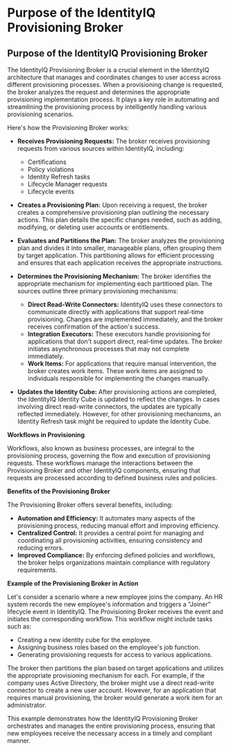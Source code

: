 # Purpose of the IdentityIQ Provisioning Broker

## Purpose of the IdentityIQ Provisioning Broker

The IdentityIQ Provisioning Broker is a crucial element in the IdentityIQ architecture that manages and coordinates changes to user access across different provisioning processes. When a provisioning change is requested, the broker analyzes the request and determines the appropriate provisioning implementation process. It plays a key role in automating and streamlining the provisioning process by intelligently handling various provisioning scenarios.

Here's how the Provisioning Broker works:

*   **Receives Provisioning Requests:** The broker receives provisioning requests from various sources within IdentityIQ, including:
    *   Certifications
    *   Policy violations
    *   Identity Refresh tasks
    *   Lifecycle Manager requests
    *   Lifecycle events

*   **Creates a Provisioning Plan:** Upon receiving a request, the broker creates a comprehensive provisioning plan outlining the necessary actions. This plan details the specific changes needed, such as adding, modifying, or deleting user accounts or entitlements.

*   **Evaluates and Partitions the Plan:** The broker analyzes the provisioning plan and divides it into smaller, manageable plans, often grouping them by target application. This partitioning allows for efficient processing and ensures that each application receives the appropriate instructions.

*   **Determines the Provisioning Mechanism:**  The broker identifies the appropriate mechanism for implementing each partitioned plan. The sources outline three primary provisioning mechanisms:
    *   **Direct Read-Write Connectors:** IdentityIQ uses these connectors to communicate directly with applications that support real-time provisioning. Changes are implemented immediately, and the broker receives confirmation of the action's success.
    *   **Integration Executors:**  These executors handle provisioning for applications that don't support direct, real-time updates. The broker initiates asynchronous processes that may not complete immediately.
    *   **Work Items:** For applications that require manual intervention, the broker creates work items. These work items are assigned to individuals responsible for implementing the changes manually.

*   **Updates the Identity Cube:**  After provisioning actions are completed, the IdentityIQ Identity Cube is updated to reflect the changes. In cases involving direct read-write connectors, the updates are typically reflected immediately. However, for other provisioning mechanisms, an Identity Refresh task might be required to update the Identity Cube.

**Workflows in Provisioning**

Workflows, also known as business processes, are integral to the provisioning process, governing the flow and execution of provisioning requests. These workflows manage the interactions between the Provisioning Broker and other IdentityIQ components, ensuring that requests are processed according to defined business rules and policies.

**Benefits of the Provisioning Broker**

The Provisioning Broker offers several benefits, including:

*   **Automation and Efficiency:** It automates many aspects of the provisioning process, reducing manual effort and improving efficiency.
*   **Centralized Control:**  It provides a central point for managing and coordinating all provisioning activities, ensuring consistency and reducing errors.
*   **Improved Compliance:** By enforcing defined policies and workflows, the broker helps organizations maintain compliance with regulatory requirements.

**Example of the Provisioning Broker in Action**

Let's consider a scenario where a new employee joins the company. An HR system records the new employee's information and triggers a "Joiner" lifecycle event in IdentityIQ. The Provisioning Broker receives the event and initiates the corresponding workflow. This workflow might include tasks such as:

*   Creating a new identity cube for the employee.
*   Assigning business roles based on the employee's job function.
*   Generating provisioning requests for access to various applications.

The broker then partitions the plan based on target applications and utilizes the appropriate provisioning mechanism for each. For example, if the company uses Active Directory, the broker might use a direct read-write connector to create a new user account. However, for an application that requires manual provisioning, the broker would generate a work item for an administrator.

This example demonstrates how the IdentityIQ Provisioning Broker orchestrates and manages the entire provisioning process, ensuring that new employees receive the necessary access in a timely and compliant manner.

